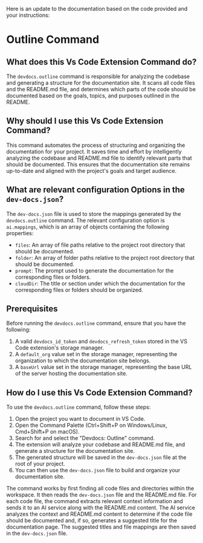
  
  Here is an update to the documentation based on the code provided and your instructions:

# **Outline Command**

## What does this Vs Code Extension Command do?

The `devdocs.outline` command is responsible for analyzing the codebase and generating a structure for the documentation site. It scans all code files and the README.md file, and determines which parts of the code should be documented based on the goals, topics, and purposes outlined in the README.

## Why should I use this Vs Code Extension Command?

This command automates the process of structuring and organizing the documentation for your project. It saves time and effort by intelligently analyzing the codebase and README.md file to identify relevant parts that should be documented. This ensures that the documentation site remains up-to-date and aligned with the project's goals and target audience.

## What are relevant configuration Options in the `dev-docs.json`?

The `dev-docs.json` file is used to store the mappings generated by the `devdocs.outline` command. The relevant configuration option is `ai.mappings`, which is an array of objects containing the following properties:

- `files`: An array of file paths relative to the project root directory that should be documented.
- `folder`: An array of folder paths relative to the project root directory that should be documented.
- `prompt`: The prompt used to generate the documentation for the corresponding files or folders.
- `cloudDir`: The title or section under which the documentation for the corresponding files or folders should be organized.

## Prerequisites

Before running the `devdocs.outline` command, ensure that you have the following:

1. A valid `devdocs_id_token` and `devdocs_refresh_token` stored in the VS Code extension's storage manager.
2. A `default_org` value set in the storage manager, representing the organization to which the documentation site belongs.
3. A `baseUrl` value set in the storage manager, representing the base URL of the server hosting the documentation site.

## How do I use this Vs Code Extension Command?

To use the `devdocs.outline` command, follow these steps:

1. Open the project you want to document in VS Code.
2. Open the Command Palette (Ctrl+Shift+P on Windows/Linux, Cmd+Shift+P on macOS).
3. Search for and select the "Devdocs: Outline" command.
4. The extension will analyze your codebase and README.md file, and generate a structure for the documentation site.
5. The generated structure will be saved in the `dev-docs.json` file at the root of your project.
6. You can then use the `dev-docs.json` file to build and organize your documentation site.

The command works by first finding all code files and directories within the workspace. It then reads the `dev-docs.json` file and the README.md file. For each code file, the command extracts relevant context information and sends it to an AI service along with the README.md content. The AI service analyzes the context and README.md content to determine if the code file should be documented and, if so, generates a suggested title for the documentation page. The suggested titles and file mappings are then saved in the `dev-docs.json` file.
  
  